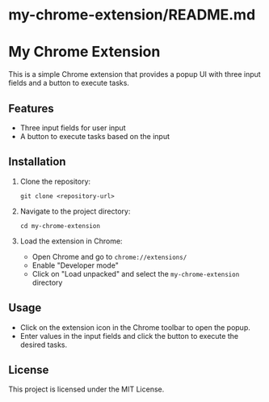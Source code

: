 # my-chrome-extension/README.md

# My Chrome Extension

This is a simple Chrome extension that provides a popup UI with three input fields and a button to execute tasks.

## Features

- Three input fields for user input
- A button to execute tasks based on the input

## Installation

1. Clone the repository:
   ```
   git clone <repository-url>
   ```

2. Navigate to the project directory:
   ```
   cd my-chrome-extension
   ```

3. Load the extension in Chrome:
   - Open Chrome and go to `chrome://extensions/`
   - Enable "Developer mode"
   - Click on "Load unpacked" and select the `my-chrome-extension` directory

## Usage

- Click on the extension icon in the Chrome toolbar to open the popup.
- Enter values in the input fields and click the button to execute the desired tasks.

## License

This project is licensed under the MIT License.